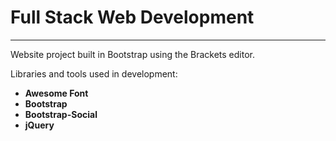 # Full Stack Web Development
---

Website project built in Bootstrap using the Brackets editor. 

Libraries and tools used in development:

- **Awesome Font**
- **Bootstrap**
- **Bootstrap-Social**
- **jQuery**





